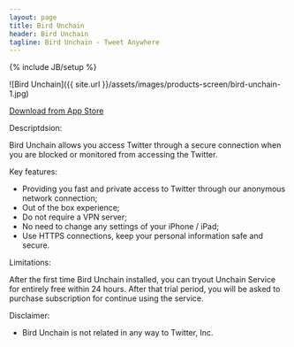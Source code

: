 ```yaml
---
layout: page
title: Bird Unchain
header: Bird Unchain
tagline: Bird Unchain - Tweet Anywhere
---
```

{% include JB/setup %}

![Bird Unchain]({{ site.url }}/assets/images/products-screen/bird-unchain-1.jpg)

[Download from App Store](https://itunes.apple.com/us/app/bird-unchain-tweet-anywhere/id656190986?mt=8)

Descriptdsion:

Bird Unchain allows you access Twitter through a secure connection when you are blocked or monitored from accessing the Twitter. 

Key features: 

- Providing you fast and private access to Twitter through our anonymous network connection; 
- Out of the box experience; 
- Do not require a VPN server; 
- No need to change any settings of your iPhone / iPad; 
- Use HTTPS connections, keep your personal information safe and secure. 

Limitations: 

After the first time Bird Unchain installed, you can tryout Unchain Service for entirely free within 24 hours. After that trial period, you will be asked to purchase subscription for continue using the service. 

Disclaimer: 

- Bird Unchain is not related in any way to Twitter, Inc.


